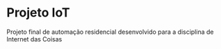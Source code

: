 # Projeto IoT
Projeto final de automação residencial desenvolvido para a disciplina de Internet das Coisas

